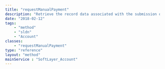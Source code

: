 ```yaml
---
title: "requestManualPayment"
description: "Retrieve the record data associated with the submission of a Manual Payment Request. Softlayer customers are permitted to request a manual one-time payment at a minimum amount of $2.00. Customers may submit a Credit Card Payment (Mastercard, Visa, American Express) or a PayPal payment. For Credit Card Payments, SoftLayer engages the credit card financial institution to submit the payment request.  The financial institution's response and other data associated with the transaction are returned to the calling function.  In the case of PayPal Payments, SoftLayer engages the PayPal system to initiate the PayPal payment sequence.  The applicable data generated during the request is returned to the calling function. "
date: "2018-02-12"
tags:
    - "method"
    - "sldn"
    - "Account"
classes:
    - "requestManualPayment"
type: "reference"
layout: "method"
mainService : "SoftLayer_Account"
---
```


